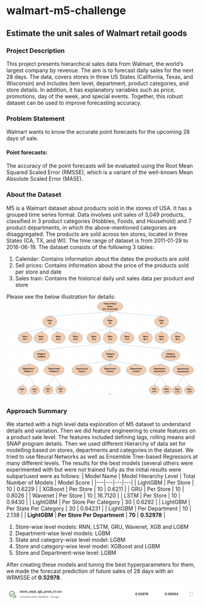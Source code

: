 # walmart-m5-challenge
## Estimate the unit sales of Walmart retail goods
### Project Description
This project presents hierarchical sales data from Walmart, the world’s largest company by revenue. The aim is to forecast daily sales for the next 28 days. The data, covers stores in three US States (California, Texas, and Wisconsin) and includes item level, department, product categories, and store details. In addition, it has explanatory variables such as price, promotions, day of the week, and special events. Together, this robust dataset can be used to improve forecasting accuracy.

### Problem Statement
Walmart wants to know the accurate point forecasts for the upcoming 28 days of sale. 

#### Point forecasts:
The accuracy of the point forecasts will be evaluated using the Root Mean Squared Scaled Error (RMSSE), which is a variant of the well-known Mean Absolute Scaled Error (MASE).


### About the Dataset
M5 is a Walmart dataset about products sold in the stores of USA. It has a grouped time series format. Data involves unit sales of 3,049 products, classified in 3 product categories (Hobbies, Foods, and Household) and 7 product departments, in which the above-mentioned categories are disaggregated. The products are sold across ten stores, located in three States (CA, TX, and WI). The time range of dataset is from 2011-01-29 to 2016-06-19. The dataset consists of the following 3 tables:
1. Calendar: Contains information about the dates the products are sold
2. Sell prices: Contains information about the price of the products sold per store and date
3. Sales train: Contains the historical daily unit sales data per product and store

Please see the below illustration for details:
![image.png](levels.png)

### Approach Summary
We started with a high level data exploration of M5 dataset to understand details and variation. Then we did feature engineering to create features on a product sale level. The features included defining lags, rolling means and SNAP program details. Then we used different Hierarchy of data set for modelling based on stores, departments and categories in the dataset.
We tried to use Neural Networks as well as Ensemble Tree-based Regressors at many different levels. The results for the best models (several others were experimented with but were not trained fully as the initial results were subpar)used were as follows:
| Model Name | Model Hierarchy Level | Total Number of Models | Model Score |
|---|---|---|---|
| LightGBM | Per Store | 10 | 0.6229 |
| XGBoost | Per Store | 10 | 0.6211 |
| GRU | Per Store | 10 | 0.8026 |
| Wavenet | Per Store | 10 | 16.7120 |
| LSTM | Per Store | 10 | 0.9430 |
| LightGBM | Per Store Per Category | 30 | 0.6292 |
| LightGBM | Per State Per Category | 30 | 0.64231 |
| LightGBM | Per Department | 10 | 2.138 |
| __LightGBM__ | __Per Store Per Department__ | __70__ | __0.52978__ |
<!-- ![table.png](table.png) -->

1. Store-wise level models: RNN, LSTM, GRU, Wavenet, XGB and LGBM
2. Department-wise level models: LGBM
3. State and category-wise level model: LGBM
4. Store and category-wise level model: XGBoost and LGBM
5. Store and Department-wise level: LGBM

After creating these models and tuning the best hyperparameters for them, we made the forecast prediction of future sales of 28 days with an WRMSSE of __0.52978__.

![image](./final_result.jpeg "Best Kaggle Private Score")
